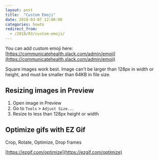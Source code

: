 ```yaml
---
layout: post
title:  "Custom Emoji"
date: 2018-03-07 12:00:00
categories: howto
redirect_from:
  - /2018/03/custom-emoji/
---
```


You can add custom emoji here: [https://communicatehealth.slack.com/admin/emoji](https://communicatehealth.slack.com/admin/emoji)

Square images work best. Image can't be larger than 128px in width or height, and must be smaller than 64KB in file size.

## Resizing images in Preview

1. Open image in Preview
2. Go to `Tools` > `Adjust Size...`
3. Resize to less than 128px height or width

## Optimize gifs with EZ Gif

Crop, Rotate, Optimize, Drop frames

[https://ezgif.com/optimize](https://ezgif.com/optimize)
